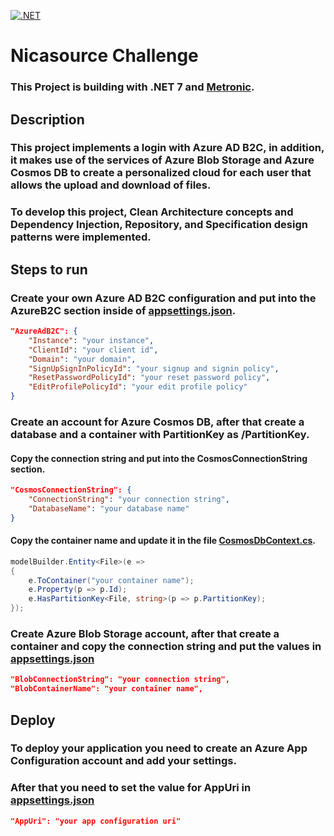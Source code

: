 [![.NET](https://github.com/damienbod/AspNetCoreIdentityFido2Mfa/workflows/.NET/badge.svg)](https://github.com/bily98/nicasource-challenge/actions/workflows/bilycloud.yml)
# Nicasource Challenge
### This Project is building with .NET 7 and [Metronic](https://keenthemes.com/metronic).

## Description

### This project implements a login with Azure AD B2C, in addition, it makes use of the services of Azure Blob Storage and Azure Cosmos DB to create a personalized cloud for each user that allows the upload and download of files.

### To develop this project, Clean Architecture concepts and Dependency Injection, Repository, and Specification design patterns were implemented.

## Steps to run

### Create your own Azure AD B2C configuration and put into the AzureB2C section inside of [appsettings.json](https://github.com/bily98/nicasource-challenge/blob/master/NicasourceChallenge.Web/appsettings.json).

```json
"AzureAdB2C": {
    "Instance": "your instance",
    "ClientId": "your client id",
    "Domain": "your domain",
    "SignUpSignInPolicyId": "your signup and signin policy",
    "ResetPasswordPolicyId": "your reset password policy",
    "EditProfilePolicyId": "your edit profile policy"
}
```

### Create an account for Azure Cosmos DB, after that create a database and a container with PartitionKey as /PartitionKey.

#### Copy the connection string and put into the CosmosConnectionString section.

```json
"CosmosConnectionString": {
    "ConnectionString": "your connection string",
    "DatabaseName": "your database name"
}
```

#### Copy the container name and update it in the file [CosmosDbContext.cs](https://github.com/bily98/nicasource-challenge/blob/master/NicasourceChallenge.Infrastructure/Data/CosmosDbContext.cs).

```c#
modelBuilder.Entity<File>(e =>
{
    e.ToContainer("your container name");
    e.Property(p => p.Id);
    e.HasPartitionKey<File, string>(p => p.PartitionKey);
});
```

### Create Azure Blob Storage account, after that create a container and copy the connection string and put the values in [appsettings.json](https://github.com/bily98/nicasource-challenge/blob/master/NicasourceChallenge.Web/appsettings.json)

```json
"BlobConnectionString": "your connection string",
"BlobContainerName": "your container name",
```

## Deploy

### To deploy your application you need to create an Azure App Configuration account and add your settings.

### After that you need to set the value for AppUri in [appsettings.json](https://github.com/bily98/nicasource-challenge/blob/master/NicasourceChallenge.Web/appsettings.json)

```json
"AppUri": "your app configuration uri"
```